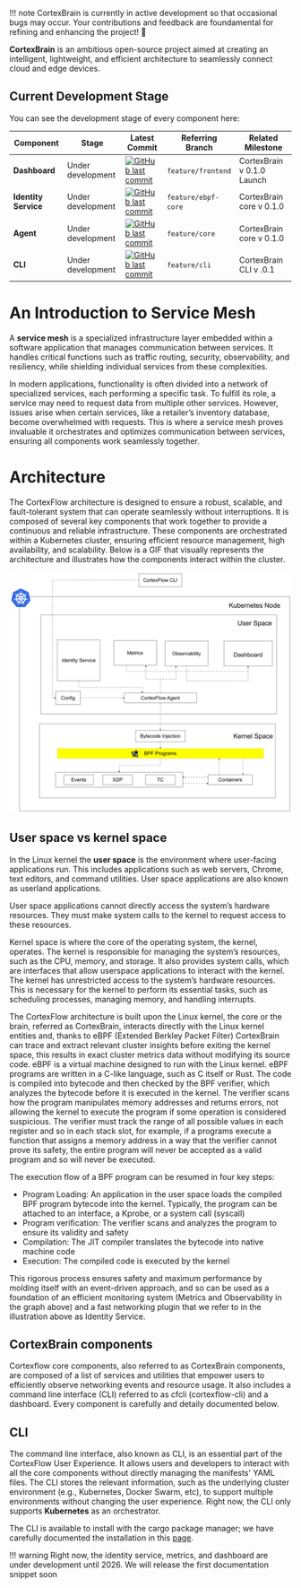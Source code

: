 !!! note 
    CortexBrain is currently in active development so that occasional bugs may occur. Your contributions and feedback are foundamental for refining and enhancing the project! 🚀  

**CortexBrain** is an ambitious open-source project aimed at creating an intelligent, lightweight, and efficient architecture to seamlessly connect cloud and edge devices.  
## **Current Development Stage**

You can see the development stage of every component here:

| **Component**       | **Stage**                | **Latest Commit** | **Referring Branch**  |**Related Milestone**
|---------------------|--------------------------|-------------------|-----------------------|-----------------------|
| **Dashboard**       | Under development  | [![GitHub last commit](https://img.shields.io/github/last-commit/CortexFlow/CortexBrain?style=flat-square&logo=github&color=success)](https://github.com/CortexFlow/CortexBrain/commits/feature/frontend)                | `feature/frontend`    | CortexBrain v 0.1.0 Launch |
| **Identity Service**             | Under development       | [![GitHub last commit](https://img.shields.io/github/last-commit/CortexFlow/CortexBrain?style=flat-square&logo=github&color=success)](https://github.com/CortexFlow/CortexBrain/commits/feature/ebpf-core)                 | `feature/ebpf-core`         | CortexBrain core v 0.1.0 |
| **Agent**           |  Under development  | [![GitHub last commit](https://img.shields.io/github/last-commit/CortexFlow/CortexBrain?style=flat-square&logo=github&color=success)](https://github.com/CortexFlow/CortexBrain/commits/core)                 | `feature/core`        | CortexBrain core v 0.1.0 |
| **CLI**             | Under development       |[![GitHub last commit](https://img.shields.io/github/last-commit/CortexFlow/CortexBrain?style=flat-square&logo=github&color=success)](https://github.com/CortexFlow/CortexBrain/commits/feature/cli)              | `feature/cli`         | CortexBrain CLI v .0.1 |

# **An Introduction to Service Mesh**

A **service mesh** is a specialized infrastructure layer embedded within a software application that manages communication between services. It handles critical functions such as traffic routing, security, observability, and resiliency, while shielding individual services from these complexities.

In modern applications, functionality is often divided into a network of specialized services, each performing a specific task. To fulfill its role, a service may need to request data from multiple other services. However, issues arise when certain services, like a retailer’s inventory database, become overwhelmed with requests. This is where a service mesh proves invaluable it orchestrates and optimizes communication between services, ensuring all components work seamlessly together.

# **Architecture**
The CortexFlow architecture is designed to ensure a robust, scalable, and fault-tolerant system that can operate seamlessly without interruptions. It is composed of several key components that work together to provide a continuous and reliable infrastructure. These components are orchestrated within a Kubernetes cluster, ensuring efficient resource management, high availability, and scalability. Below is a GIF that visually represents the architecture and illustrates how the components interact within the cluster.

![Architecture](./cf_architecture.svg "Cortexflow architecture")

## **User space vs kernel space**
In the Linux kernel the **user space** is the environment where user-facing applications run. This includes applications such as web servers, Chrome, text editors, and command utilities. User space applications are also known as userland applications.

User space applications cannot directly access the system’s hardware resources. They must make system calls to the kernel to request access to these resources.

Kernel space is where the core of the operating system, the kernel, operates. The kernel is responsible for managing the system’s resources, such as the CPU, memory, and storage. It also provides system calls, which are interfaces that allow userspace applications to interact with the kernel. The kernel has unrestricted access to the system’s hardware resources. This is necessary for the kernel to perform its essential tasks, such as scheduling processes, managing memory, and handling interrupts.


The CortexFlow architecture is built upon the Linux kernel, the core or the brain, referred as CortexBrain, interacts directly with the Linux kernel entities and, thanks to eBPF (Extended Berkley Packet Filter) CortexBrain can trace and extract relevant cluster insights before exiting the kernel space, this results in exact cluster metrics data without modifying its source code. eBPF is a virtual machine designed to run with the Linux kernel. eBPF programs are written in a C-like language, such as C itself or Rust. The code is compiled into bytecode and then checked by the BPF verifier, which analyzes the bytecode before it is executed in the kernel. The verifier scans how the program manipulates memory addresses and returns errors, not allowing the kernel to execute the program if some operation is considered suspicious. The verifier must track the range of all possible values in each register and so in each stack slot, for example, if a programs execute a function that assigns a memory address in a way that the verifier cannot prove its safety, the entire program will never be accepted as a valid program and so will never be executed. 

The execution flow of a BPF program can be resumed in four key steps:

- Program Loading: An application in the user space loads the compiled BPF program bytecode into the kernel. Typically, the program can be attached to an interface, a Kprobe, or a system call (syscall)
- Program verification: The verifier scans and analyzes the program to ensure its validity and safety
- Compilation: The JIT compiler translates the bytecode into native machine code
- Execution: The compiled code is executed by the kernel

This rigorous process ensures safety and maximum performance by molding itself with an event-driven approach, and so can be used as a foundation of an efficient monitoring system (Metrics and Observability in the graph above) and a fast networking plugin that we refer to in the illustration above as Identity Service.


## **CortexBrain components**
Cortexflow core components, also referred to as CortexBrain components, are composed of a list of services and utilities that empower users to efficiently observe networking events and resource usage. It also includes a command line interface (CLI) referred to as cfcli (cortexflow-cli) and a dashboard. Every component is carefully and detaily documented below.

## **CLI**
The command line interface, also known as CLI, is an essential part of the CortexFlow User Experience. It allows users and developers to interact with all the core components without directly managing the manifests' YAML files. The CLI stores the relevant information, such as the underlying cluster environment (e.g., Kubernetes, Docker Swarm, etc), to support multiple environments without changing the user experience. Right now, the CLI only supports **Kubernetes** as an orchestrator.

 The CLI is available to install with the cargo package manager; we have carefully documented the installation in this [page](./tools/tools.md).

!!! warning
    Right now, the identity service, metrics, and dashboard are under development until 2026. We will release the first documentation snippet soon